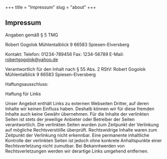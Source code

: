 +++
title = "Impressum"
slug =  "about"
+++

## Impressum

Angaben gemäß § 5 TMG

Robert Gogolok
Mühlentalblick 9
66583 Spiesen-Elversberg

Kontakt:
Telefon: 01234-789456
Fax: 1234-56789
E-Mail: robertgogolok@yahoo.de

Verantwortlich für den Inhalt nach § 55 Abs. 2 RStV:
Robert Gogolok
Mühlentalblick 9
66583 Spiesen-Elversberg

Haftungsausschluss:

Haftung für Links

Unser Angebot enthält Links zu externen Webseiten Dritter, auf deren Inhalte wir keinen Einfluss haben. Deshalb können wir für diese fremden Inhalte auch keine Gewähr übernehmen. Für die Inhalte der verlinkten Seiten ist stets der jeweilige Anbieter oder Betreiber der Seiten verantwortlich. Die verlinkten Seiten wurden zum Zeitpunkt der Verlinkung auf mögliche Rechtsverstöße überprüft. Rechtswidrige Inhalte waren zum Zeitpunkt der Verlinkung nicht erkennbar. Eine permanente inhaltliche Kontrolle der verlinkten Seiten ist jedoch ohne konkrete Anhaltspunkte einer Rechtsverletzung nicht zumutbar. Bei Bekanntwerden von Rechtsverletzungen werden wir derartige Links umgehend entfernen.
